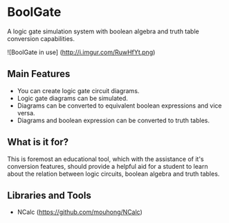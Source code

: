 # BoolGate
A logic gate simulation system with boolean algebra and truth table conversion capabilities.

![BoolGate in use] (http://i.imgur.com/RuwHfYt.png)

## Main Features
* You can create logic gate circuit diagrams.
* Logic gate diagrams can be simulated.
* Diagrams can be converted to equivalent boolean expressions and vice versa.
* Diagrams and boolean expression can be converted to truth tables.

## What is it for?
This is foremost an educational tool, which with the assistance of it's conversion features, should provide a helpful aid for a
student to learn about the relation between logic circuits, boolean algebra and truth tables.

## Libraries and Tools
* NCalc (https://github.com/mouhong/NCalc)
